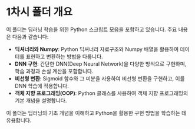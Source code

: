 # 1차시 폴더 개요

이 폴더는 딥러닝 학습을 위한 Python 스크립트 모음을 포함하고 있습니다. 주요 내용은 다음과 같습니다:

- **딕셔너리와 Numpy**: Python 딕셔너리 자료구조와 Numpy 배열을 활용하여 데이터를 표현하고 변환하는 방법을 다룹니다.
- **DNN 구현**: 간단한 DNN(Deep Neural Network)을 다양한 방식으로 구현하며, 학습 과정과 손실 계산을 포함합니다.
- **비선형 변환**: Sigmoid 함수와 그 미분을 사용하여 비선형 변환을 구현하고, 이를 DNN 학습에 적용합니다.
- **객체 지향 프로그래밍(OOP)**: Python 클래스를 사용하여 객체 지향 프로그래밍의 기본 개념을 설명합니다.

이 폴더는 딥러닝의 기초 개념을 이해하고 Python을 활용한 구현 방법을 학습하는 데 유용합니다.